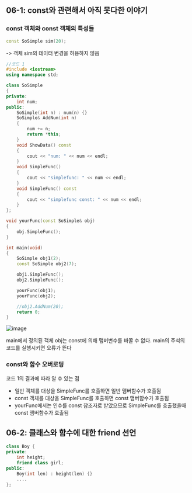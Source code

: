 ## 06-1: const와 관련해서 아직 못다한 이야기
### const 객체와 const 객체의 특성들

```c++
const SoSimple sim(20);
```
-> 객체 sim의 데이터 변경을 허용하지 않음

```c++
//코드 1
#include <iostream>
using namespace std;

class SoSimple 
{
private:
	int num;
public:
	SoSimple(int n) : num(n) {}
	SoSimple& AddNum(int n)
	{
		num += n;
		return *this;
	}
	void ShowData() const
	{
		cout << "num: " << num << endl;
	}
	void SimpleFunc()
	{
		cout << "simplefunc: " << num << endl;
	}
	void SimpleFunc() const
	{
		cout << "simplefunc const: " << num << endl;
	}
};

void yourFunc(const SoSimple& obj)
{
	obj.SimpleFunc();
}

int main(void)
{
	SoSimple obj1(2);
	const SoSimple obj2(7);

	obj1.SimpleFunc();
	obj2.SimpleFunc();

	yourFunc(obj1);
	yourFunc(obj2);

	//obj2.AddNum(20);
	return 0;
}
``` 
![image](https://user-images.githubusercontent.com/110090496/230004105-c3a19e55-b621-46d4-bb3e-4d8bccdbd6bd.png)

main에서 정의된 객체 obj는 const에 의해 맴버변수를 바꿀 수 없다. main의 주석의 코드를 실행시키면 오류가 뜬다

### const와 함수 오버로딩
코드 1의 결과에 따라 알 수 있는 점
- 일반 객체를 대상을 SimpleFunc를 호출하면 일반 맴버함수가 호출됨
- const 객체를 대상을 SimpleFunc를 호출하면 const 맴버함수가 호출됨
- yourFunc에서는 인수를 const 참조자로 받았으므로 SimpleFunc를 호출했을때 const 맴버함수가 호출됨 

## 06-2: 클래스와 함수에 대한 friend 선언
```c++
class Boy {
private:
	int height;
	friend class girl;
public:
	Boy(int len) : height(len) {}
	....
};
```
